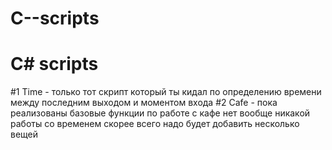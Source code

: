 # C--scripts
# C# scripts
#1 Time - только тот скрипт который ты кидал по определению времени между последним выходом и моментом входа
#2 Cafe - пока реализованы базовые функции по работе с кафе нет вообще никакой работы со временем скорее всего надо будет добавить несколько вещей
